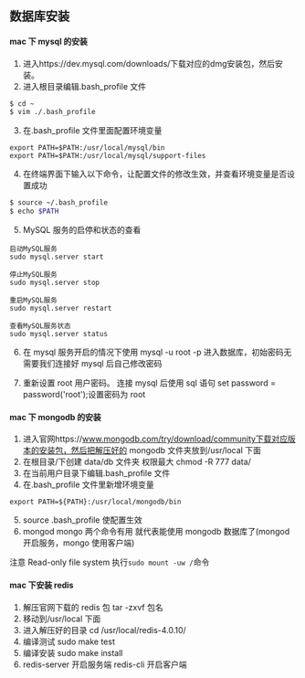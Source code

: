 ## 数据库安装

#### mac 下 mysql 的安装

1. 进入https://dev.mysql.com/downloads/下载对应的dmg安装包，然后安装。
2. 进入根目录编辑.bash_profile 文件

```bash
$ cd ~
$ vim ./.bash_profile
```

3. 在.bash_profile 文件里面配置环境变量

```
export PATH=$PATH:/usr/local/mysql/bin
export PATH=$PATH:/usr/local/mysql/support-files
```

4. 在终端界面下输入以下命令，让配置文件的修改生效，并查看环境变量是否设置成功

```bash
$ source ~/.bash_profile
$ echo $PATH
```

5.  MySQL 服务的启停和状态的查看

```
启动MySQL服务
sudo mysql.server start

停止MySQL服务
sudo mysql.server stop

重启MySQL服务
sudo mysql.server restart

查看MySQL服务状态
sudo mysql.server status
```

6. 在 mysql 服务开启的情况下使用 mysql -u root -p 进入数据库，初始密码无需要我们连接好 mysql 后自己修改密码

7. 重新设置 root 用户密码。 连接 mysql 后使用 sql 语句 set password = password('root');设置密码为 root

#### mac 下 mongodb 的安装

1. 进入官网https://www.mongodb.com/try/download/community下载对应版本的安装包，然后把解压好的 mongodb 文件夹放到/usr/local 下面
2. 在根目录/下创建 data/db 文件夹 权限最大 chmod -R 777 data/
3. 在当前用户目录下编辑.bash_profile 文件
4. 在.bash_profile 文件里新增环境变量

```
export PATH=${PATH}:/usr/local/mongodb/bin
```

5. source .bash_profile 使配置生效
6. mongod mongo 两个命令有用 就代表能使用 mongodb 数据库了(mongod 开启服务，mongo 使用客户端)

注意 Read-only file system 执行`sudo mount -uw /`命令

#### mac 下安装 redis

1. 解压官网下载的 redis 包 tar -zxvf 包名
2. 移动到/usr/local 下面
3. 进入解压好的目录 cd /usr/local/redis-4.0.10/
4. 编译测试 sudo make test
5. 编译安装 sudo make install
6. redis-server 开启服务端 redis-cli 开启客户端
